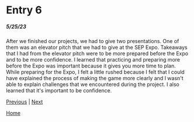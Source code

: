# Entry 6
##### 5/25/23

After we finished our projects, we had to give two presentations. One of them was an elevator pitch that we had to give at the SEP Expo. Takeaways that I had from the elevator pitch were to be more prepared before the Expo and to be more confidence. I learned that practicing and preparing more before the Expo was important because it gives you more time to plan. While preparing for the Expo, I felt a little rushed because I felt that I could have explained the process of making the game more clearly and I wasn't able to explain challenges that we encountered during the project. I also learned that it's important to be confidence.

[Previous](entry05.md) | [Next](entry07.md)

[Home](../README.md)
